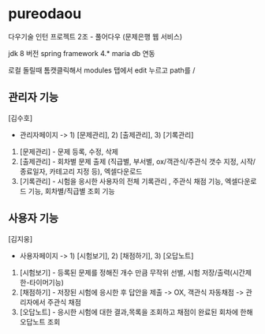 # pureodaou
다우기술 인턴 프로젝트 2조 - 풀어다우 (문제은행 웹 서비스)

jdk 8 버전
spring framework 4.*
maria db 연동



로컬 돌릴때
톰캣클릭해서
modules 탭에서 edit 누르고 path를 / 


## 관리자 기능

[김수호]

* 관리자페이지 -> 1) [문제관리], 2) [출제관리], 3) [기록관리]

1) [문제관리] - 문제 등록, 수정, 삭제
2) [출제관리] - 회차별 문제 출제 (직급별, 부서별, ox/객관식/주관식 갯수 지정, 시작/종료일자, 카테고리 지정 등), 엑셀다운로드  
3) [기록관리] - 시험을 응시한 사용자의 전체 기록관리 , 주관식 채점 기능, 엑셀다운로드 기능, 회차별/직급별 조회 기능



## 사용자 기능

[김지웅]

* 사용자페이지 -> 1) [시험보기], 2) [채점하기], 3) [오답노트]

1) [시험보기] - 등록된 문제를 정해진 개수 만큼 무작위 선별, 시험 저장/출력(시간제한-타이머기능)
2) [채점하기] - 저장된 시험에 응시한 후 답안을 제출 -> OX, 객관식 자동채점 -> 관리자에서 주관식 채점
3) [오답노트] - 응시한 시험에 대한 결과,목록을 조회하고 채점이 완료된 회차에 한해 오답노트 조회
